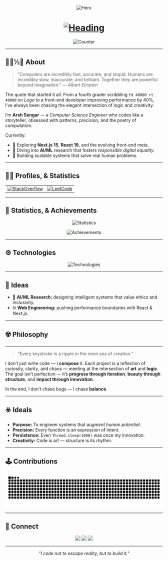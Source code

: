 <!-- Header -->

<!-- Hero -->

<p align="center">
<img src="https://raw.githubusercontent.com/Tarikul-Islam-Anik/Animated-Fluent-Emojis/master/Emojis/People%20with%20professions/Man%20Technologist%20Medium%20Skin%20Tone.png" alt="Hero" width="100" height="100" />
</p>

<!-- Heading -->

<h1 align="center">
<a href="https://github.com/arsh-sengar-github">
<img src="https://readme-typing-svg.herokuapp.com?font=Nabla&weight=400&size=24&letterSpacing=1px&duration=4000&pause=2000&color=FFFFFF&background=00000000&center=true&vCenter=true&width=900&height=100&lines=%F0%9F%93%80+The+name+is+Arsh+Sengar%2C;%F0%9F%92%BD+the+One-liner+Programmer.;%F0%9F%92%BF+Programming+the+future%2C+one+commit+at+a+time%2C;%F0%9F%92%BE+and+I+am+a+programmer+for+fun." alt="Heading" />
</a>
</h1>

<!-- Counter -->

<p align="center">
<img src="https://count.getloli.com/@arsh-sengar-github?name=arsh-sengar-github&theme=booru-vp&padding=8&offset=0&align=center&scale=1&pixelated=1&darkmode=auto" alt="Counter"/>
</p>

---

<!-- Body -->

<!-- About -->

## 👦🏽½🤖 About

> “Computers are incredibly fast, accurate, and stupid.
> Humans are incredibly slow, inaccurate, and brilliant.
> Together they are powerful beyond imagination.”
> — *Albert Einstein*

The quote that started it all.
From a fourth grader scribbling `fd 40000 rt 40000` on *Logo* to a front-end developer improving performance by 40%, I’ve always been chasing the elegant intersection of logic and creativity.

I’m **Arsh Sengar** — a *Computer Science Engineer* who codes like a storyteller, obsessed with patterns, precision, and the poetry of computation.

Currently:
- 🚀 Exploring **Next.js 15**, **React 19**, and the evolving front-end meta.
- 🤖 Diving into **AI/ML** research that fosters *responsible digital equality*.
- 🧩 Building scalable systems that solve real human problems.

---

<!-- Profiles, & Statistics -->

## 💪🏼 Profiles, & Statistics

<table align="center">
<tr>
<td>

<!-- StackOverflow -->

<a href="https://stackoverflow.com/users/31681348/arsh-sengar">
<img src="https://github-readme-stackoverflow.vercel.app/?userID=31681348&theme=dark&layout=default" alt="StackOverflow" />
</a>

</td>
<td>

<!-- LeetCode -->

<a href="https://leetcode.com/u/arsh_sengar_leetcode/">
<img src="https://leetcard.jacoblin.cool/arsh_sengar_leetcode?site=us&theme=unicorn&font=Doto&width=500&height=250&border=2px&radius=20&animation=true&ext=heatmap&cache=86400" alt="LeetCode" />
</a>

</td>
</tr>
</table>

---

<!-- Statistics, & Achievements -->

## 🦾 Statistics, & Achievements

<p align="center">
<img src="https://stats.hyo.dev/api/github-stats-advanced?login=arsh-sengar-github" alt="Statistics"/>
</p>

<p align="center">
<img src="https://stats.hyo.dev/api/github-trophies?login=arsh-sengar-github" alt="Achievements"/>
</p>

---

<!-- Technologies -->

## ⚙️ Technologies

<p align="center">
<img src="https://skillicons.dev/icons?i=anaconda,autocad,aws,bash,bootstrap,c,cpp,cloudflare,css,devto,discord,bots,django,dotnet,express,figma,firebase,flask,flutter,gcp,git,github,githubactions,gitlab,gmail,html,ai,instagram,java,js,latex,linkedin,linux,materialui,mongodb,mysql,nextjs,nodejs,notion,npm,ps,pnpm,postman,powershell,prisma,pycharm,py,pytorch,react,redux,regex,stackoverflow,sublime,svg,tailwind,tensorflow,twitter,ts,ubuntu,vercel,visualstudio,vite,vscode,webpack,windows,yarn&theme=dark&perline=8" alt="Technologies" />
</p>

---

<!-- Ideas -->

## 🧠 Ideas

- 🤖 **AI/ML Research:** designing intelligent systems that value ethics and inclusivity.
- 🌐 **Web Engineering:** pushing performance boundaries with React & Next.js.

---

<!-- Philosophy -->

## ☢️ Philosophy

---

> “Every keystroke is a ripple in the neon sea of creation.”

I don’t just write code — I **compose** it.
Each project is a reflection of curiosity, clarity, and chaos — meeting at the intersection of **art** and **logic**.
The goal isn’t perfection — it’s **progress through iteration**, **beauty through structure**, and **impact through innovation**.

In the end, I don’t chase bugs — I chase **balance**.


---

<!-- Ideals -->

## ☣️ Ideals

- **Purpose:** To engineer systems that *augment human potential*.
- **Precision:** Every function is an expression of intent.
- **Persistence:** Even `Thread.sleep(1000)` was once my innovation.
- **Creativity:** Code is art — structure is its rhythm.

---

<!-- Contributions -->

## 🕹️ Contributions

<p align="center">
<img src="https://raw.githubusercontent.com/arsh-sengar-github/arsh-sengar-github/animation/graph-contributions-animation-solid-snake-dark.svg" alt="Contributions"/>
</p>

---

<!-- Connect -->

## 🔌 Connect

<p align="center">
<a href="mailto:arshsengar.work@gmail.com"><img src="https://skillicons.dev/icons?i=gmail" width="40"/></a>
<a href="https://linkedin.com/in/arsh-sengar-1507ca2"><img src="https://skillicons.dev/icons?i=linkedin" width="40"/></a>
<a href="https://github.com/arsh-sengar-github"><img src="https://skillicons.dev/icons?i=github" width="40"/></a>
</p>

---

<!-- Footer -->

<!-- Closure -->

<p align="center">
<i>"I code not to escape reality, but to build it."</i>
</p>
